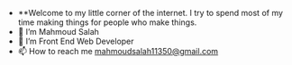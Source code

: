 - **Welcome to my little corner of the internet. I try to spend most of my time making things for people who make things.
- 👋 I’m Mahmoud Salah
- 👀 I’m Front End Web Developer
- 📫 How to reach me 
        mahmoudsalah11350@gmail.com

<!---
Mahmoud11350/Mahmoud11350 is a ✨ special ✨ repository because its `README.md` (this file) appears on your GitHub profile.
You can click the Preview link to take a look at your changes.
--->

